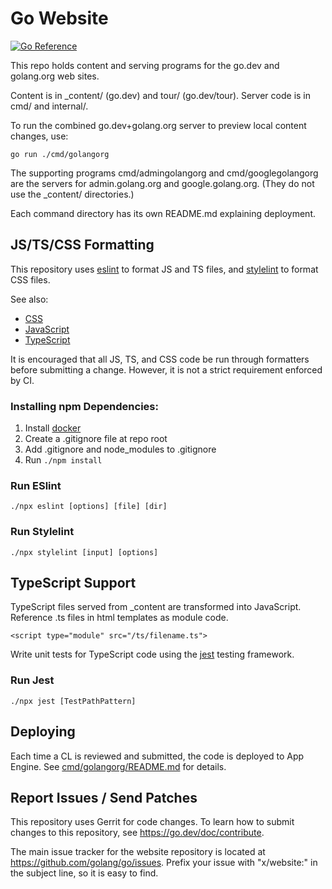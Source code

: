 # Go Website

[![Go Reference](https://pkg.go.dev/badge/golang.org/x/website.svg)](https://pkg.go.dev/golang.org/x/website)

This repo holds content and serving programs for the go.dev and golang.org web sites.

Content is in \_content/ (go.dev) and tour/ (go.dev/tour).
Server code is in cmd/ and internal/.

To run the combined go.dev+golang.org server to preview local content changes, use:

    go run ./cmd/golangorg

The supporting programs cmd/admingolangorg and cmd/googlegolangorg
are the servers for admin.golang.org and google.golang.org.
(They do not use the \_content/ directories.)

Each command directory has its own README.md explaining deployment.

## JS/TS/CSS Formatting

This repository uses [eslint](https://eslint.org/) to format JS and TS files,
and [stylelint](https://stylelint.io/) to format CSS files.

See also:

- [CSS](https://go.dev/wiki/CSSStyleGuide)
- [JavaScript](https://google.github.io/styleguide/jsguide.html)
- [TypeScript](https://google.github.io/styleguide/tsguide.html)

It is encouraged that all JS, TS, and CSS code be run through formatters before
submitting a change. However, it is not a strict requirement enforced by CI.

### Installing npm Dependencies:

1. Install [docker](https://docs.docker.com/get-docker/)
2. Create a .gitignore file at repo root
3. Add .gitignore and node_modules to .gitignore
4. Run `./npm install`

### Run ESlint

    ./npx eslint [options] [file] [dir]

### Run Stylelint

    ./npx stylelint [input] [options]

## TypeScript Support

TypeScript files served from _content are transformed into JavaScript.
Reference .ts files in html templates as module code.

  `<script type="module" src="/ts/filename.ts">`

Write unit tests for TypeScript code using the [jest](https://jestjs.io/)
testing framework.

### Run Jest

    ./npx jest [TestPathPattern]

## Deploying

Each time a CL is reviewed and submitted, the code is deployed to App Engine.
See [cmd/golangorg/README.md](cmd/golangorg/README.md#deploying-to-go_dev-and-golang_org) for details.

## Report Issues / Send Patches

This repository uses Gerrit for code changes. To learn how to submit changes to
this repository, see https://go.dev/doc/contribute.

The main issue tracker for the website repository is located at
https://github.com/golang/go/issues. Prefix your issue with "x/website:" in the
subject line, so it is easy to find.
